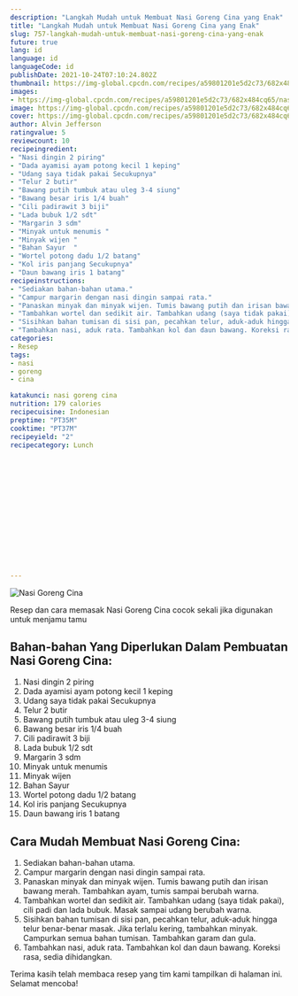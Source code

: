 ```yaml
---
description: "Langkah Mudah untuk Membuat Nasi Goreng Cina yang Enak"
title: "Langkah Mudah untuk Membuat Nasi Goreng Cina yang Enak"
slug: 757-langkah-mudah-untuk-membuat-nasi-goreng-cina-yang-enak
future: true
lang: id
language: id
languageCode: id
publishDate: 2021-10-24T07:10:24.802Z 
thumbnail: https://img-global.cpcdn.com/recipes/a59801201e5d2c73/682x484cq65/nasi-goreng-cina-foto-resep-utama.webp
images:
- https://img-global.cpcdn.com/recipes/a59801201e5d2c73/682x484cq65/nasi-goreng-cina-foto-resep-utama.webp
image: https://img-global.cpcdn.com/recipes/a59801201e5d2c73/682x484cq65/nasi-goreng-cina-foto-resep-utama.webp
cover: https://img-global.cpcdn.com/recipes/a59801201e5d2c73/682x484cq65/nasi-goreng-cina-foto-resep-utama.webp
author: Alvin Jefferson
ratingvalue: 5
reviewcount: 10
recipeingredient:
- "Nasi dingin 2 piring"
- "Dada ayamisi ayam potong kecil 1 keping"
- "Udang saya tidak pakai Secukupnya"
- "Telur 2 butir"
- "Bawang putih tumbuk atau uleg 3-4 siung"
- "Bawang besar iris 1/4 buah"
- "Cili padirawit 3 biji"
- "Lada bubuk 1/2 sdt"
- "Margarin 3 sdm"
- "Minyak untuk menumis "
- "Minyak wijen "
- "Bahan Sayur  "
- "Wortel potong dadu 1/2 batang"
- "Kol iris panjang Secukupnya"
- "Daun bawang iris 1 batang"
recipeinstructions:
- "Sediakan bahan-bahan utama."
- "Campur margarin dengan nasi dingin sampai rata."
- "Panaskan minyak dan minyak wijen. Tumis bawang putih dan irisan bawang merah. Tambahkan ayam, tumis sampai berubah warna."
- "Tambahkan wortel dan sedikit air. Tambahkan udang (saya tidak pakai), cili padi dan lada bubuk. Masak sampai udang berubah warna."
- "Sisihkan bahan tumisan di sisi pan, pecahkan telur, aduk-aduk hingga telur benar-benar masak. Jika terlalu kering, tambahkan minyak. Campurkan semua bahan tumisan. Tambahkan garam dan gula."
- "Tambahkan nasi, aduk rata. Tambahkan kol dan daun bawang. Koreksi rasa, sedia dihidangkan."
categories:
- Resep
tags:
- nasi
- goreng
- cina

katakunci: nasi goreng cina 
nutrition: 179 calories
recipecuisine: Indonesian
preptime: "PT35M"
cooktime: "PT37M"
recipeyield: "2"
recipecategory: Lunch


     
    
    
    
    
    
    
    
    
    
    
      
    
---
```



![Nasi Goreng Cina](https://img-global.cpcdn.com/recipes/a59801201e5d2c73/682x484cq65/nasi-goreng-cina-foto-resep-utama.webp)

Resep dan cara memasak  Nasi Goreng Cina cocok sekali jika digunakan untuk menjamu tamu

<!--inarticleads1-->

## Bahan-bahan Yang Diperlukan Dalam Pembuatan Nasi Goreng Cina:

1. Nasi dingin 2 piring
1. Dada ayamisi ayam potong kecil 1 keping
1. Udang saya tidak pakai Secukupnya
1. Telur 2 butir
1. Bawang putih tumbuk atau uleg 3-4 siung
1. Bawang besar iris 1/4 buah
1. Cili padirawit 3 biji
1. Lada bubuk 1/2 sdt
1. Margarin 3 sdm
1. Minyak untuk menumis 
1. Minyak wijen 
1. Bahan Sayur  
1. Wortel potong dadu 1/2 batang
1. Kol iris panjang Secukupnya
1. Daun bawang iris 1 batang



<!--inarticleads2-->

## Cara Mudah Membuat Nasi Goreng Cina:

1. Sediakan bahan-bahan utama.
1. Campur margarin dengan nasi dingin sampai rata.
1. Panaskan minyak dan minyak wijen. Tumis bawang putih dan irisan bawang merah. Tambahkan ayam, tumis sampai berubah warna.
1. Tambahkan wortel dan sedikit air. Tambahkan udang (saya tidak pakai), cili padi dan lada bubuk. Masak sampai udang berubah warna.
1. Sisihkan bahan tumisan di sisi pan, pecahkan telur, aduk-aduk hingga telur benar-benar masak. Jika terlalu kering, tambahkan minyak. Campurkan semua bahan tumisan. Tambahkan garam dan gula.
1. Tambahkan nasi, aduk rata. Tambahkan kol dan daun bawang. Koreksi rasa, sedia dihidangkan.




Terima kasih telah membaca resep yang tim kami tampilkan di halaman ini. Selamat mencoba!
